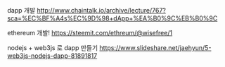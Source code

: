 dapp 개발
http://www.chaintalk.io/archive/lecture/767?sca=%EC%BF%A4s%EC%9D%98+dApp+%EA%B0%9C%EB%B0%9C

ethereum 개발!
https://steemit.com/ethreum/@wisefree/1



nodejs + web3js 로 dapp 만들기
https://www.slideshare.net/jaehyun/5-web3js-nodejs-dapp-81891817
